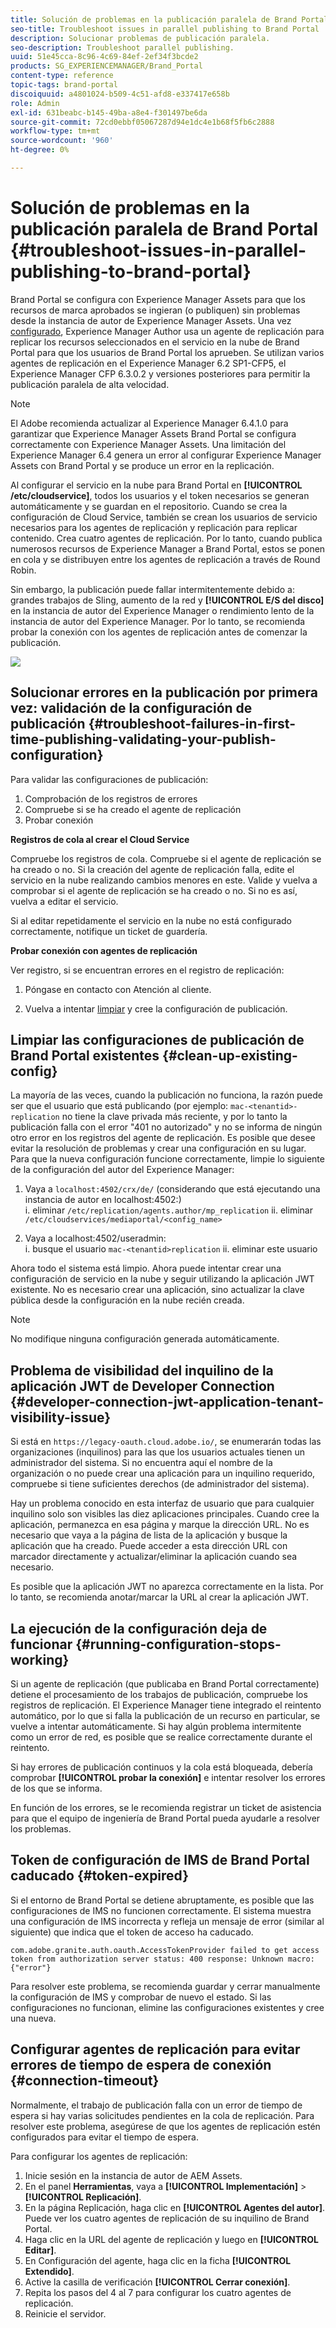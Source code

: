```yaml
---
title: Solución de problemas en la publicación paralela de Brand Portal
seo-title: Troubleshoot issues in parallel publishing to Brand Portal
description: Solucionar problemas de publicación paralela.
seo-description: Troubleshoot parallel publishing.
uuid: 51e45cca-8c96-4c69-84ef-2ef34f3bcde2
products: SG_EXPERIENCEMANAGER/Brand_Portal
content-type: reference
topic-tags: brand-portal
discoiquuid: a4801024-b509-4c51-afd8-e337417e658b
role: Admin
exl-id: 631beabc-b145-49ba-a8e4-f301497be6da
source-git-commit: 72cd0ebbf05067287d94e1dc4e1b68f5fb6c2888
workflow-type: tm+mt
source-wordcount: '960'
ht-degree: 0%

---
```


# Solución de problemas en la publicación paralela de Brand Portal {#troubleshoot-issues-in-parallel-publishing-to-brand-portal}

Brand Portal se configura con Experience Manager Assets para que los recursos de marca aprobados se ingieran (o publiquen) sin problemas desde la instancia de autor de Experience Manager Assets. Una vez [configurado](../using/configure-aem-assets-with-brand-portal.md), Experience Manager Author usa un agente de replicación para replicar los recursos seleccionados en el servicio en la nube de Brand Portal para que los usuarios de Brand Portal los aprueben. Se utilizan varios agentes de replicación en el Experience Manager 6.2 SP1-CFP5, el Experience Manager CFP 6.3.0.2 y versiones posteriores para permitir la publicación paralela de alta velocidad.

>[!NOTE]
>
>El Adobe recomienda actualizar al Experience Manager 6.4.1.0 para garantizar que Experience Manager Assets Brand Portal se configura correctamente con Experience Manager Assets. Una limitación del Experience Manager 6.4 genera un error al configurar Experience Manager Assets con Brand Portal y se produce un error en la replicación.

Al configurar el servicio en la nube para Brand Portal en **[!UICONTROL /etc/cloudservice]**, todos los usuarios y el token necesarios se generan automáticamente y se guardan en el repositorio. Cuando se crea la configuración de Cloud Service, también se crean los usuarios de servicio necesarios para los agentes de replicación y replicación para replicar contenido. Crea cuatro agentes de replicación. Por lo tanto, cuando publica numerosos recursos de Experience Manager a Brand Portal, estos se ponen en cola y se distribuyen entre los agentes de replicación a través de Round Robin.

Sin embargo, la publicación puede fallar intermitentemente debido a: grandes trabajos de Sling, aumento de la red y **[!UICONTROL E/S del disco]** en la instancia de autor del Experience Manager o rendimiento lento de la instancia de autor del Experience Manager. Por lo tanto, se recomienda probar la conexión con los agentes de replicación antes de comenzar la publicación.

![](assets/test-connection.png)

## Solucionar errores en la publicación por primera vez: validación de la configuración de publicación {#troubleshoot-failures-in-first-time-publishing-validating-your-publish-configuration}

Para validar las configuraciones de publicación:

1. Comprobación de los registros de errores
1. Compruebe si se ha creado el agente de replicación
1. Probar conexión

**Registros de cola al crear el Cloud Service**

Compruebe los registros de cola. Compruebe si el agente de replicación se ha creado o no. Si la creación del agente de replicación falla, edite el servicio en la nube realizando cambios menores en este. Valide y vuelva a comprobar si el agente de replicación se ha creado o no. Si no es así, vuelva a editar el servicio.

Si al editar repetidamente el servicio en la nube no está configurado correctamente, notifique un ticket de guardería.

**Probar conexión con agentes de replicación**

Ver registro, si se encuentran errores en el registro de replicación:

1. Póngase en contacto con Atención al cliente.

1. Vuelva a intentar [limpiar](../using/troubleshoot-parallel-publishing.md#clean-up-existing-config) y cree la configuración de publicación.

<!--
Comment Type: remark
Last Modified By: Mini Gulati (mgulati)
Last Modified Date: 2018-06-21T22:56:21.256-0400
<p>?? check and compare public key. At times public key is different</p>
<p>?? another thing to check in /useradmin</p>
-->

## Limpiar las configuraciones de publicación de Brand Portal existentes {#clean-up-existing-config}

La mayoría de las veces, cuando la publicación no funciona, la razón puede ser que el usuario que está publicando (por ejemplo: `mac-<tenantid>-replication` no tiene la clave privada más reciente, y por lo tanto la publicación falla con el error &quot;401 no autorizado&quot; y no se informa de ningún otro error en los registros del agente de replicación. Es posible que desee evitar la resolución de problemas y crear una configuración en su lugar. Para que la nueva configuración funcione correctamente, limpie lo siguiente de la configuración del autor del Experience Manager:

1. Vaya a `localhost:4502/crx/de/` (considerando que está ejecutando una instancia de autor en localhost:4502:)\
   i. eliminar `/etc/replication/agents.author/mp_replication`
ii. eliminar `/etc/cloudservices/mediaportal/<config_name>`

1. Vaya a localhost:4502/useradmin:\
   i. busque el usuario `mac-<tenantid>replication`
ii. eliminar este usuario

Ahora todo el sistema está limpio. Ahora puede intentar crear una configuración de servicio en la nube y seguir utilizando la aplicación JWT existente. No es necesario crear una aplicación, sino actualizar la clave pública desde la configuración en la nube recién creada.

>[!NOTE]
>
>No modifique ninguna configuración generada automáticamente.


## Problema de visibilidad del inquilino de la aplicación JWT de Developer Connection {#developer-connection-jwt-application-tenant-visibility-issue}

Si está en `https://legacy-oauth.cloud.adobe.io/`, se enumerarán todas las organizaciones (inquilinos) para las que los usuarios actuales tienen un administrador del sistema. Si no encuentra aquí el nombre de la organización o no puede crear una aplicación para un inquilino requerido, compruebe si tiene suficientes derechos (de administrador del sistema).

Hay un problema conocido en esta interfaz de usuario que para cualquier inquilino solo son visibles las diez aplicaciones principales. Cuando cree la aplicación, permanezca en esa página y marque la dirección URL. No es necesario que vaya a la página de lista de la aplicación y busque la aplicación que ha creado. Puede acceder a esta dirección URL con marcador directamente y actualizar/eliminar la aplicación cuando sea necesario.

Es posible que la aplicación JWT no aparezca correctamente en la lista. Por lo tanto, se recomienda anotar/marcar la URL al crear la aplicación JWT.

## La ejecución de la configuración deja de funcionar {#running-configuration-stops-working}

<!--
Comment Type: draft

<p>If the running configuration stops working, either of the following two possibilities
<g class="gr_ gr_15 gr-alert gr_gramm gr_inline_cards gr_run_anim Grammar multiReplace" data-gr-id="15" id="15" style="font-size: 12px;">
are
</g> there:</p>
<p>1.
<g class="gr_ gr_14 gr-alert gr_gramm gr_inline_cards gr_run_anim Grammar only-ins doubleReplace replaceWithoutSep" data-gr-id="14" id="14">
Connection
</g> has failed, or</p>
<p>2. Publish has failed with permission to dam-replication-service denied, while connection has passed </p>
<p>If the connection has failed [1], the
<g class="gr_ gr_10 gr-alert gr_spell gr_inline_cards gr_run_anim ContextualSpelling ins-del multiReplace" data-gr-id="10" id="10">
fail safe
</g> way to fix it is to <a href="../using/troubleshoot-parallel-publishing.md#main-pars-header-1664955658">clean up</a> the existing Brand Portal publish configuration and recreate a publish configuration. </p>
<p>However, if the
<g class="gr_ gr_18 gr-alert gr_spell gr_inline_cards gr_run_anim ContextualSpelling" data-gr-id="18" id="18">
publish
</g> has failed with
<g class="gr_ gr_16 gr-alert gr_gramm gr_inline_cards gr_run_anim Grammar only-ins doubleReplace replaceWithoutSep" data-gr-id="16" id="16">
permission
</g> denied to dam-replication-service, raise a support ticket.</p>
-->

Si un agente de replicación (que publicaba en Brand Portal correctamente) detiene el procesamiento de los trabajos de publicación, compruebe los registros de replicación. El Experience Manager tiene integrado el reintento automático, por lo que si falla la publicación de un recurso en particular, se vuelve a intentar automáticamente. Si hay algún problema intermitente como un error de red, es posible que se realice correctamente durante el reintento.

Si hay errores de publicación continuos y la cola está bloqueada, debería comprobar **[!UICONTROL probar la conexión]** e intentar resolver los errores de los que se informa.

En función de los errores, se le recomienda registrar un ticket de asistencia para que el equipo de ingeniería de Brand Portal pueda ayudarle a resolver los problemas.

## Token de configuración de IMS de Brand Portal caducado {#token-expired}

Si el entorno de Brand Portal se detiene abruptamente, es posible que las configuraciones de IMS no funcionen correctamente. El sistema muestra una configuración de IMS incorrecta y refleja un mensaje de error (similar al siguiente) que indica que el token de acceso ha caducado.

`com.adobe.granite.auth.oauth.AccessTokenProvider failed to get access token from authorization server status: 400 response: Unknown macro: {"error"}`

Para resolver este problema, se recomienda guardar y cerrar manualmente la configuración de IMS y comprobar de nuevo el estado. Si las configuraciones no funcionan, elimine las configuraciones existentes y cree una nueva.


## Configurar agentes de replicación para evitar errores de tiempo de espera de conexión {#connection-timeout}

Normalmente, el trabajo de publicación falla con un error de tiempo de espera si hay varias solicitudes pendientes en la cola de replicación. Para resolver este problema, asegúrese de que los agentes de replicación estén configurados para evitar el tiempo de espera.

Para configurar los agentes de replicación:

1. Inicie sesión en la instancia de autor de AEM Assets.
1. En el panel **Herramientas**, vaya a **[!UICONTROL Implementación]** > **[!UICONTROL Replicación]**.
1. En la página Replicación, haga clic en **[!UICONTROL Agentes del autor]**. Puede ver los cuatro agentes de replicación de su inquilino de Brand Portal.
1. Haga clic en la URL del agente de replicación y luego en **[!UICONTROL Editar]**.
1. En Configuración del agente, haga clic en la ficha **[!UICONTROL Extendido]**.
1. Active la casilla de verificación **[!UICONTROL Cerrar conexión]**.
1. Repita los pasos del 4 al 7 para configurar los cuatro agentes de replicación.
1. Reinicie el servidor.
